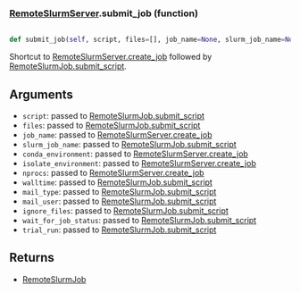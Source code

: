 ### [RemoteSlurmServer](RemoteSlurmServer.md).submit_job (function)


```py

def submit_job(self, script, files=[], job_name=None, slurm_job_name=None, conda_environment=None, isolate_environment=False, nprocs=4, walltime='2-00:00:00', mail_type='END,FAIL', mail_user=None, ignore_files=[], wait_for_job_status=False, trial_run=False)

```



Shortcut to [RemoteSlurmServer.create_job](RemoteSlurmServer.create_job.md) followed by [RemoteSlurmJob.submit_script](RemoteSlurmJob.submit_script.md).

Arguments
--------------
* `script`: passed to [RemoteSlurmJob.submit_script](RemoteSlurmJob.submit_script.md)
* `files`: passed to [RemoteSlurmJob.submit_script](RemoteSlurmJob.submit_script.md)
* `job_name`: passed to [RemoteSlurmServer.create_job](RemoteSlurmServer.create_job.md)
* `slurm_job_name`: passed to [RemoteSlurmJob.submit_script](RemoteSlurmJob.submit_script.md)
* `conda_environment`: passed to [RemoteSlurmServer.create_job](RemoteSlurmServer.create_job.md)
* `isolate_environment`: passed to [RemoteSlurmServer.create_job](RemoteSlurmServer.create_job.md)
* `nprocs`: passed to [RemoteSlurmServer.create_job](RemoteSlurmServer.create_job.md)
* `walltime`: passed to [RemoteSlurmJob.submit_script](RemoteSlurmJob.submit_script.md)
* `mail_type`: passed to [RemoteSlurmJob.submit_script](RemoteSlurmJob.submit_script.md)
* `mail_user`: passed to [RemoteSlurmJob.submit_script](RemoteSlurmJob.submit_script.md)
* `ignore_files`: passed to [RemoteSlurmJob.submit_script](RemoteSlurmJob.submit_script.md)
* `wait_for_job_status`: passed to [RemoteSlurmJob.submit_script](RemoteSlurmJob.submit_script.md)
* `trial_run`: passed to [RemoteSlurmJob.submit_script](RemoteSlurmJob.submit_script.md)

Returns
--------------
* [RemoteSlurmJob](RemoteSlurmJob.md)

